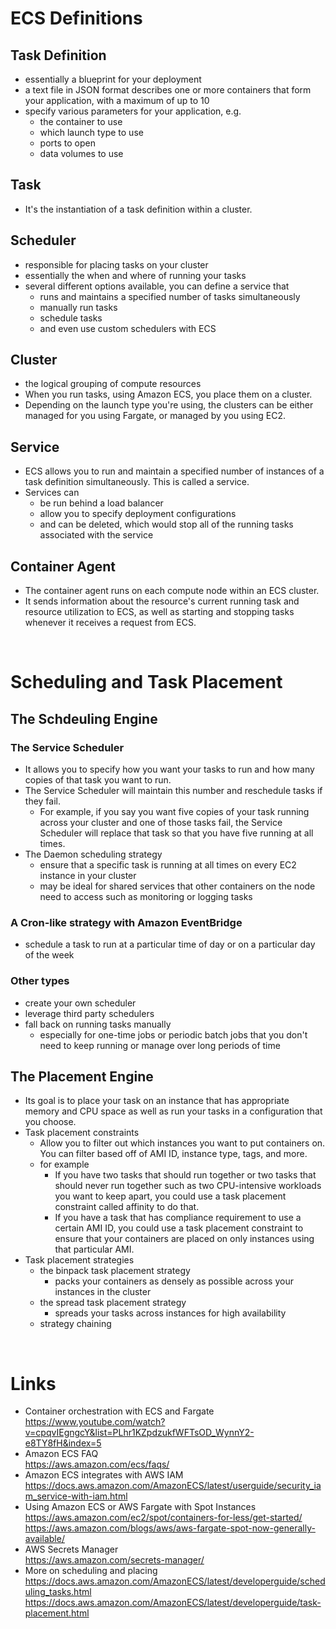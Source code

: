 # ECS Definitions
## Task Definition
- essentially a blueprint for your deployment
- a text file in JSON format describes one or more containers that form your application, with a maximum of up to 10
- specify various parameters for your application, e.g.
    - the container to use
    - which launch type to use
    - ports to open
    - data volumes to use

## Task 
- It's the instantiation of a task definition within a cluster.

## Scheduler 
- responsible for placing tasks on your cluster
- essentially the when and where of running your tasks
- several different options available, you can define a service that    
    - runs and maintains a specified number of tasks simultaneously
    - manually run tasks
    - schedule tasks
    - and even use custom schedulers with ECS

## Cluster
- the logical grouping of compute resources
- When you run tasks, using Amazon ECS, you place them on a cluster.
- Depending on the launch type you're using, the clusters can be either managed for you using Fargate, or managed by you using EC2.

## Service
- ECS allows you to run and maintain a specified number of instances of a task definition simultaneously. This is called a service.
- Services can
    - be run behind a load balancer
    - allow you to specify deployment configurations
    - and can be deleted, which would stop all of the running tasks associated with the service

## Container Agent
- The container agent runs on each compute node within an ECS cluster.
- It sends information about the resource's current running task and resource utilization to ECS, as well as starting and stopping tasks
whenever it receives a request from ECS.

<p>&nbsp;</p>

# Scheduling and Task Placement
## The Schdeuling Engine
### The Service Scheduler
- It allows you to specify how you want your tasks to run and how many copies of that task you want to run.
- The Service Scheduler will maintain this number and reschedule tasks if they fail.
    - For example, if you say you want five copies of your task running across your cluster and one of those tasks fail, the Service Scheduler will replace that task so that you have five running at all times.
- The Daemon scheduling strategy
    - ensure that a specific task is running at all times on every EC2 instance in your cluster
    - may be ideal for shared services that other containers on the node need to access such as monitoring or logging tasks

### A Cron-like strategy with Amazon EventBridge
- schedule a task to run at a particular time of day or on a particular day of the week

### Other types
- create your own scheduler
- leverage third party schedulers
- fall back on running tasks manually
    - especially for one-time jobs or periodic batch jobs that you don't need to keep running or manage over long periods of time

## The Placement Engine
- Its goal is to place your task on an instance that has appropriate memory and CPU space as well as run your tasks in a configuration that you choose.
- Task placement constraints 
    - Allow you to filter out which instances you want to put containers on. You can filter based off of AMI ID, instance type, tags, and more.
    - for example
        - If you have two tasks that should run together or two tasks that should never run together such as two CPU-intensive workloads you want to keep apart, you could use a task placement constraint called affinity to do that.
        - If you have a task that has compliance requirement to use a certain AMI ID, you could use a task placement constraint to ensure that your containers are placed on only instances using that particular AMI.
- Task placement strategies
    - the binpack task placement strategy
        - packs your containers as densely as possible across your instances in the cluster
    - the spread task placement strategy
        - spreads your tasks across instances for high availability
    - strategy chaining

<p>&nbsp;</p>

# Links
- Container orchestration with ECS and Fargate    
    https://www.youtube.com/watch?v=cpqvIEgngcY&list=PLhr1KZpdzukfWFTsOD_WynnY2-e8TY8fH&index=5
- Amazon ECS FAQ  
    https://aws.amazon.com/ecs/faqs/
- Amazon ECS integrates with AWS IAM  
    https://docs.aws.amazon.com/AmazonECS/latest/userguide/security_iam_service-with-iam.html
- Using Amazon ECS or AWS Fargate with Spot Instances  
    https://aws.amazon.com/ec2/spot/containers-for-less/get-started/  
    https://aws.amazon.com/blogs/aws/aws-fargate-spot-now-generally-available/
- AWS Secrets Manager  
    https://aws.amazon.com/secrets-manager/
- More on scheduling and placing
    https://docs.aws.amazon.com/AmazonECS/latest/developerguide/scheduling_tasks.html  
    https://docs.aws.amazon.com/AmazonECS/latest/developerguide/task-placement.html
